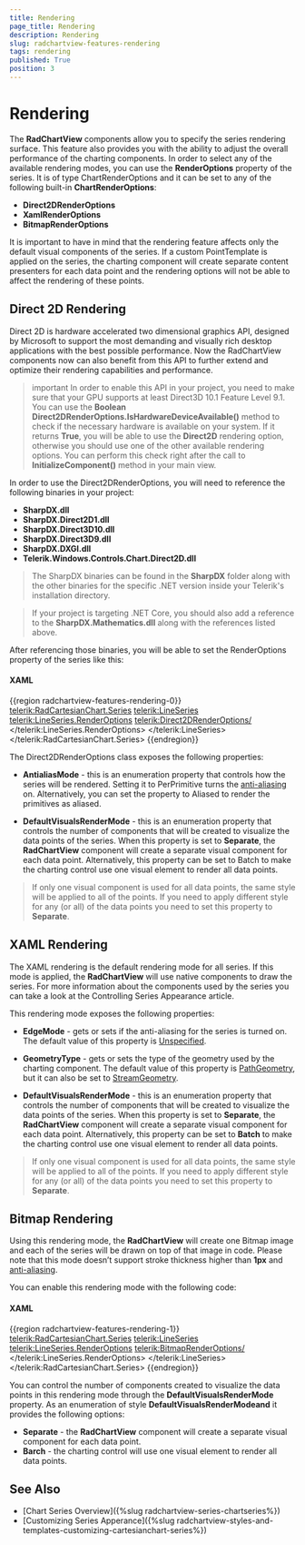 ```yaml
---
title: Rendering
page_title: Rendering
description: Rendering
slug: radchartview-features-rendering
tags: rendering
published: True
position: 3
---
```


# Rendering

The __RadChartView__ components allow you to specify the series rendering surface. This feature also provides you with the ability to adjust the overall performance of the charting components. In order to select any of the available rendering modes, you can use the __RenderOptions__ property of the series. It is of type ChartRenderOptions and it can be set to any of the following built-in __ChartRenderOptions__:

* __Direct2DRenderOptions__
* __XamlRenderOptions__
* __BitmapRenderOptions__

It is important to have in mind that the rendering feature affects only the default visual components of the series. If a custom PointTemplate is applied on the series, the charting component will create separate content presenters for each data point and the rendering options will not be able to affect the rendering of these points.

## Direct 2D Rendering

Direct 2D is hardware accelerated two dimensional graphics API, designed by Microsoft to support the most demanding and visually rich desktop applications with the best possible performance. Now the RadChartView components now can also benefit from this API to further extend and optimize their rendering capabilities and performance.

>important In order to enable this API in your project, you need to make sure that your GPU supports at least Direct3D 10.1 Feature Level 9.1. You can use the __Boolean Direct2DRenderOptions.IsHardwareDeviceAvailable()__ method to check if the necessary hardware is available on your system. If it returns __True__, you will be able to use the __Direct2D__ rendering option, otherwise you should use one of the other available rendering options. You can perform this check right after the call to __InitializeComponent()__ method in your main view.

In order to use the Direct2DRenderOptions, you will need to reference the following binaries in your project:
* __SharpDX.dll__
* __SharpDX.Direct2D1.dll__
* __SharpDX.Direct3D10.dll__
* __SharpDX.Direct3D9.dll__
* __SharpDX.DXGI.dll__
* __Telerik.Windows.Controls.Chart.Direct2D.dll__

>The SharpDX binaries can be found in the __SharpDX__ folder along with the other binaries for the specific .NET version inside your Telerik's installation directory.

<!-- -->

>If your project is targeting .NET Core, you should also add a reference to the __SharpDX.Mathematics.dll__ along with the references listed above. 

After referencing those binaries, you will be able to set the RenderOptions property of the series like this:

#### __XAML__
{{region radchartview-features-rendering-0}}
	<telerik:RadCartesianChart.Series>
	  <telerik:LineSeries>
		  <telerik:LineSeries.RenderOptions>
			  <telerik:Direct2DRenderOptions/>
		  </telerik:LineSeries.RenderOptions>
	  </telerik:LineSeries>
	</telerik:RadCartesianChart.Series>
{{endregion}}

The Direct2DRenderOptions class exposes the following properties:

* __AntialiasMode__ - this is an enumeration property that controls how the series will be rendered. Setting it to PerPrimitive turns the [anti-aliasing](http://msdn.microsoft.com/en-us/library/9t6sa8s9%28v=vs.110%29.aspx) on. Alternatively, you can set the property to Aliased to render the primitives as aliased.

* __DefaultVisualsRenderMode__ - this is an enumeration property that controls the number of components that will be created to visualize the data points of the series. When this property is set to __Separate__, the __RadChartView__ component will create a separate visual component for each data point. Alternatively, this property can be set to Batch to make the charting control use one visual element to render all data points.

>If only one visual component is used for all data points, the same style will be applied to all of the points. If you need to apply different style for any (or all) of the data points you need to set this property to __Separate__.

## XAML Rendering

The XAML rendering is the default rendering mode for all series. If this mode is applied, the __RadChartView__ will use native components to draw the series. For more information about the components used by the series you can take a look at the Controlling Series Appearance article.

This rendering mode exposes the following properties:

* __EdgeMode__ - gets or sets if the anti-aliasing for the series is turned on. The default value of this property is [Unspecified](http://msdn.microsoft.com/en-us/library/system.windows.media.edgemode%28v=vs.110%29.aspx).

* __GeometryType__ - gets or sets the type of the geometry used by the charting component. The default value of this property is [PathGeometry](http://msdn.microsoft.com/en-us/library/system.windows.media.pathgeometry%28v=vs.110%29.aspx), but it can also be set to [StreamGeometry](http://msdn.microsoft.com/en-us/library/system.windows.media.streamgeometry%28v=vs.110%29.aspx).

* __DefaultVisualsRenderMode__ - this is an enumeration property that controls the number of components that will be created to visualize the data points of the series. When this property is set to __Separate__, the __RadChartView__ component will create a separate visual component for each data point. Alternatively, this property can be set to __Batch__ to make the charting control use one visual element to render all data points.

>If only one visual component is used for all data points, the same style will be applied to all of the points. If you need to apply different style for any (or all) of the data points you need to set this property to __Separate__.

## Bitmap Rendering

Using this rendering mode, the __RadChartView__ will create one Bitmap image and each of the series will be drawn on top of that image in code. Please note that this mode doesn’t support stroke thickness higher than __1px__ and [anti-aliasing](http://msdn.microsoft.com/en-us/library/9t6sa8s9%28v=vs.110%29.aspx).

You can enable this rendering mode with the following code:

#### __XAML__
{{region radchartview-features-rendering-1}}
	<telerik:RadCartesianChart.Series>
		<telerik:LineSeries>
			<telerik:LineSeries.RenderOptions>
				<telerik:BitmapRenderOptions/>
			</telerik:LineSeries.RenderOptions>
		</telerik:LineSeries>
	</telerik:RadCartesianChart.Series>
{{endregion}}
	
You can control the number of components created to visualize the data points in this rendering mode through the __DefaultVisualsRenderMode__ property. As an enumeration of style __DefaultVisualsRenderModeand__ it provides the following options:

* __Separate__ - the __RadChartView__ component will create a separate visual component for each data point.
* __Barch__ - the charting control will use one visual element to render all data points.

## See Also
* [Chart Series Overview]({%slug radchartview-series-chartseries%})
* [Customizing Series Apperance]({%slug radchartview-styles-and-templates-customizing-cartesianchart-series%})